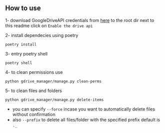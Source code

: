 ## How to use
1- download GoogleDriveAPI credentials from [here](https://developers.google.com/drive/api/v3/quickstart/python) to the root dir next to this readme
click on `Enable the drive api`

2- install dependecies using poetry
```
poetry install
```

3- entry poetry shell
```
poetry shell
```
4- to clean permissions use 
```
python gdrive_manager/manage.py clean-perms 
```
5- to clean files and folders
```
python gdrive_manager/manage.py delete-items 
```
* you can specify `--force` incase you want to automatically delete files without confirmation
* also `--prefix` to delete all files/folder with the specified prefix default is `._`

